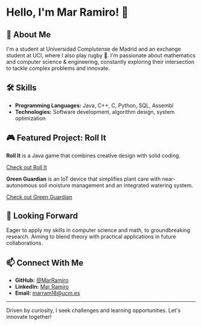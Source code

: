 # Hello, I'm Mar Ramiro! 👋

## 🧠 About Me

I'm a student at Universidad Complutense de Madrid and an exchange student at UCI, where I also play rugby 🏉. I'm passionate about mathematics and computer science & engineering, constantly exploring their intersection to tackle complex problems and innovate.

## 🛠️ Skills

- **Programming Languages:** Java, C++, C, Python, SQL, Assembl
- **Technologies:** Software development, algorithm design, system optimization

## 🎮 Featured Project: Roll It

**Roll It** is a Java game that combines creative design with solid coding.

[Check out Roll It](https://github.com/UCM-FDI-DISIA/proyectois2dg2022-pmc) 

**Green Guardian** is an IoT device that simplifies plant care with near-autonomous soil moisture management and an integrated watering system.

[Check out Green Guardian](https://www.green-guardian.org/)

## 🚀 Looking Forward

Eager to apply my skills in computer science and math, to groundbreaking research. Aiming to blend theory with practical applications in future collaborations.

## 📫 Connect With Me

- **GitHub:** [@MarRamiro](https://github.com/MarRamiro)
- **LinkedIn:** [Mar Ramiro](https://www.linkedin.com/in/maría-del-mar-ramiro-ortega-366565282/) 
- **Email:** marram18@ucm.es 

---

Driven by curiosity, I seek challenges and learning opportunities. Let's innovate together!
